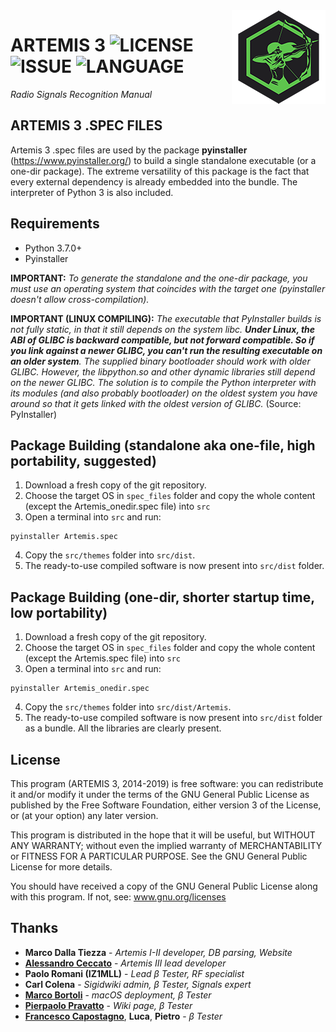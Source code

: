<img src="../documentation/ArtemisLogoSmall.png" align="right" />

# ARTEMIS 3 ![LICENSE](https://img.shields.io/github/license/AresValley/Artemis.svg?style=flat-square) ![ISSUE](https://img.shields.io/github/issues/AresValley/Artemis.svg?style=flat-square) ![LANGUAGE](https://img.shields.io/github/languages/top/AresValley/Artemis.svg?style=flat-square)

*Radio Signals Recognition Manual*

## ARTEMIS 3 .SPEC FILES

Artemis 3 .spec files are used by the package **pyinstaller** (https://www.pyinstaller.org/) to build a single standalone executable (or a one-dir package). The extreme versatility of this package is the fact that every external dependency is already embedded into the bundle. The interpreter of Python 3 is also included.

## Requirements
- Python 3.7.0+
- Pyinstaller

**IMPORTANT:** *To generate the standalone and the one-dir package, you must use an operating system that coincides with the target one (pyinstaller doesn't allow cross-compilation).* 

**IMPORTANT (LINUX COMPILING):** *The executable that PyInstaller builds is not fully static, in that it still depends on the system libc. **Under Linux, the ABI of GLIBC is backward compatible, but not forward compatible. So if you link against a newer GLIBC, you can't run the resulting executable on an older system**. The supplied binary bootloader should work with older GLIBC. However, the libpython.so and other dynamic libraries still depend on the newer GLIBC. The solution is to compile the Python interpreter with its modules (and also probably bootloader) on the oldest system you have around so that it gets linked with the oldest version of GLIBC.* (Source: PyInstaller)

## Package Building (standalone aka one-file, high portability, **suggested**)
1. Download a fresh copy of the git repository.
2. Choose the target OS in `spec_files` folder and copy the whole content (except the Artemis_onedir.spec file) into `src`
3. Open a terminal into `src` and run:
```
pyinstaller Artemis.spec
```
4. Copy the `src/themes` folder into `src/dist`.
5. The ready-to-use compiled software is now present into `src/dist` folder.

## Package Building (one-dir, shorter startup time, low portability)
1. Download a fresh copy of the git repository.
2. Choose the target OS in `spec_files` folder and copy the whole content (except the Artemis.spec file) into `src`
3. Open a terminal into `src` and run:
```
pyinstaller Artemis_onedir.spec
```
4. Copy the `src/themes` folder into `src/dist/Artemis`.
5. The ready-to-use compiled software is now present into `src/dist` folder as a bundle. All the libraries are clearly present.

## License
This program (ARTEMIS 3, 2014-2019) is free software: you can redistribute it and/or modify it under the terms of the GNU General Public License as published by the Free Software Foundation, either version 3 of the License, or (at your option) any later version.

This program is distributed in the hope that it will be useful, but WITHOUT ANY WARRANTY; without even the implied warranty of MERCHANTABILITY or FITNESS FOR A PARTICULAR PURPOSE. See the GNU General Public License for more details.

You should have received a copy of the GNU General Public License along with this program. If not, see: www.gnu.org/licenses

## Thanks
* **Marco Dalla Tiezza** - *Artemis I-II developer, DB parsing, Website*
* [**Alessandro Ceccato**](https://github.com/alessandro90 "GitHub profile") - *Artemis III lead developer*
* **Paolo Romani (IZ1MLL)** - *Lead β Tester, RF specialist*
* **Carl Colena** - *Sigidwiki admin, β Tester, Signals expert*
* [**Marco Bortoli**](https://github.com/marbort "GitHub profile") - *macOS deployment, β Tester*
* [**Pierpaolo Pravatto**](https://github.com/ppravatto "GitHub profile") - *Wiki page, β Tester*
* [**Francesco Capostagno**](https://github.com/fcapostagno "GitHub profile"), **Luca**, **Pietro** - *β Tester*
